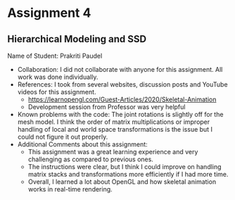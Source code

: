 # Assignment 4

## Hierarchical Modeling and SSD

Name of Student: Prakriti Paudel

- Collaboration: I did not collaborate with anyone for this assignment. All work was done individually.
- References: I took from several websites, discussion posts and YouTube videos for this assignment.
  -  https://learnopengl.com/Guest-Articles/2020/Skeletal-Animation
  -  Development session from Professor was very helpful
-  Known problems with the code: The joint rotations is slightly off for the mesh model. I think the order of matrix multiplications or improper handling of local and world space transformations is the issue but I could not figure it out properly.
-  Additional Comments about this assignment:
   - This assignment was a great learning experience and very challenging as compared to previous ones.
   - The instructions were clear, but I think I could improve on handling matrix stacks and transformations more efficiently if I had more time.
   - Overall, I learned a lot about OpenGL and how skeletal animation works in real-time rendering.
